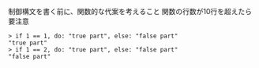 制御構文を書く前に、関数的な代案を考えること
関数の行数が10行を超えたら要注意

```
> if 1 == 1, do: "true part", else: "false part"
"true part"
> if 1 == 2, do: "true part", else: "false part"
"false part"
```

